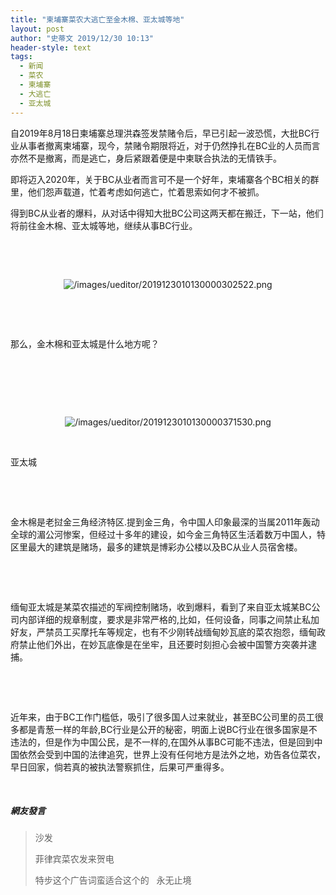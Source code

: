 ```yaml
---
title: "柬埔寨菜农大逃亡至金木棉、亚太城等地"
layout: post
author: "史蒂文 2019/12/30 10:13"
header-style: text
tags:
  - 新闻
  - 菜农
  - 柬埔寨
  - 大逃亡
  - 亚太城
---
```


<p>自2019年8月18日柬埔寨总理洪森签发禁赌令后，早已引起一波恐慌，大批BC行业从事者撤离柬埔寨，现今，禁赌令期限将近，对于仍然挣扎在BC业的人员而言亦然不是撤离，而是逃亡，身后紧跟着便是中柬联合执法的无情铁手。</p>
<p>即将迈入2020年，关于BC从业者而言可不是一个好年，柬埔寨各个BC相关的群里，他们怨声载道，忙着考虑如何逃亡，忙着思索如何才不被抓。</p>
<p>得到BC从业者的爆料，从对话中得知大批BC公司这两天都在搬迁，下一站，他们将前往金木棉、亚太城等地，继续从事BC行业。</p>
<p><br></p>
<p><br></p>
<p style="text-align: center;"><img src="http://images.feileyuan.com/images/ueditor/2019123010130000302522.png" title="/images/ueditor/2019123010130000302522.png" alt="/images/ueditor/2019123010130000302522.png"></p>
<p><br></p>
<p><br></p>
<p>那么，金木棉和亚太城是什么地方呢？</p>
<p><br></p>
<p>&nbsp;</p>
<p><br></p>
<p style="text-align: center;"><img src="http://images.feileyuan.com/images/ueditor/2019123010130000371530.png" title="/images/ueditor/2019123010130000371530.png" alt="/images/ueditor/2019123010130000371530.png"></p>
<p><br></p>
<p>亚太城</p>
<p><br></p>
<p><br></p>
<p>金木棉是老挝金三角经济特区.提到金三角，令中国人印象最深的当属2011年轰动全球的湄公河惨案，但经过十多年的建设，如今金三角特区生活着数万中国人，特区里最大的建筑是赌场，最多的建筑是博彩办公楼以及BC从业人员宿舍楼。</p>
<p><br></p>
<p><br></p>
<p>缅甸亚太城是某菜农描述的军阀控制赌场，收到爆料，看到了来自亚太城某BC公司内部详细的规章制度，要求是非常严格的,比如，任何设备，同事之间禁止私加好友，严禁员工买摩托车等规定，也有不少刚转战缅甸妙瓦底的菜农抱怨，缅甸政府禁止他们外出，在妙瓦底像是在坐牢，且还要时刻担心会被中国警方突袭并逮捕。</p>
<p><br></p>
<p><br></p>
<p>近年来，由于BC工作门槛低，吸引了很多国人过来就业，甚至BC公司里的员工很多都是青葱一样的年龄,BC行业是公开的秘密，明面上说BC行业在很多国家是不违法的，但是作为中国公民，是不一样的,在国外从事BC可能不违法，但是回到中国依然会受到中国的法律追究，世界上没有任何地方是法外之地，劝告各位菜农，早日回家，倘若真的被执法警察抓住，后果可严重得多。</p>
<p class="p_hidden"><input type="hidden" value="菲乐园提供"><br></p>

##### 網友發言 
> <p>沙发</p>
> <p>菲律宾菜农发来贺电&nbsp;</p>
> <p>特步这个广告词蛮适合这个的&nbsp; &nbsp;永无止境</p>

